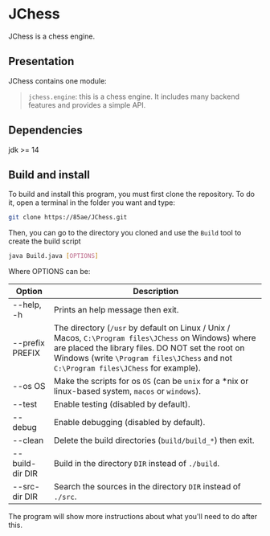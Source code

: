 # JChess

JChess is a chess engine.

## Presentation

JChess contains one module:

 > `jchess.engine`: this is a chess engine. It includes many backend features and provides a simple API.

## Dependencies

jdk >= 14

## Build and install

To build and install this program, you must first clone the repository.
To do it, open a terminal in the folder you want and type:

```sh
git clone https://85ae/JChess.git
```

Then, you can go to the directory you cloned and use the `Build` tool to create the build script

```sh
java Build.java [OPTIONS]
```

Where OPTIONS can be:

Option              | Description
--------------------|------------
--help, -h          | Prints an help message then exit.
--prefix PREFIX     | The directory (`/usr` by default on Linux / Unix / Macos, `C:\Program files\JChess` on Windows) where are placed the library files. DO NOT set the root on Windows (write `\Program files\JChess` and not `C:\Program files\JChess` for example).
--os OS             | Make the scripts for os `OS` (can be `unix` for a *nix or linux-based system, `macos` or `windows`).
--test              | Enable testing (disabled by default).
--debug             | Enable debugging (disabled by default).
--clean             | Delete the build directories (`build/build_*`) then exit.
--build-dir DIR     | Build in the directory `DIR` instead of `./build`.
--src-dir DIR       | Search the sources in the directory `DIR` instead of `./src`.

The program will show more instructions about what you'll need to do after this.

